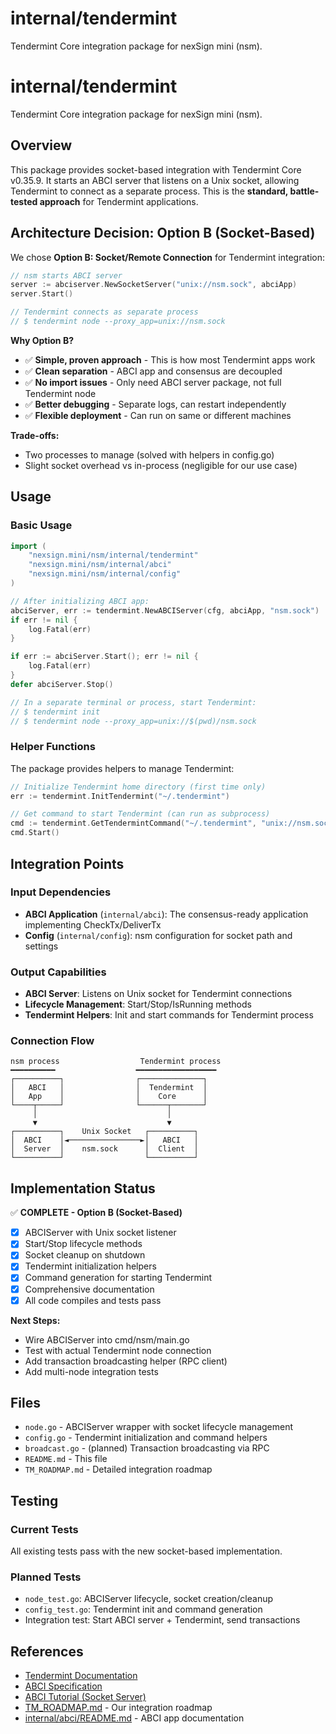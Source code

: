 # internal/tendermint

Tendermint Core integration package for nexSign mini (nsm).

# internal/tendermint

Tendermint Core integration package for nexSign mini (nsm).

## Overview

This package provides socket-based integration with Tendermint Core v0.35.9. It starts an ABCI server that listens on a Unix socket, allowing Tendermint to connect as a separate process. This is the **standard, battle-tested approach** for Tendermint applications.

## Architecture Decision: Option B (Socket-Based)

We chose **Option B: Socket/Remote Connection** for Tendermint integration:

```go
// nsm starts ABCI server
server := abciserver.NewSocketServer("unix://nsm.sock", abciApp)
server.Start()

// Tendermint connects as separate process
// $ tendermint node --proxy_app=unix://nsm.sock
```

**Why Option B?**
- ✅ **Simple, proven approach** - This is how most Tendermint apps work
- ✅ **Clean separation** - ABCI app and consensus are decoupled
- ✅ **No import issues** - Only need ABCI server package, not full Tendermint node
- ✅ **Better debugging** - Separate logs, can restart independently
- ✅ **Flexible deployment** - Can run on same or different machines

**Trade-offs:**
- Two processes to manage (solved with helpers in config.go)
- Slight socket overhead vs in-process (negligible for our use case)

## Usage

### Basic Usage

```go
import (
    "nexsign.mini/nsm/internal/tendermint"
    "nexsign.mini/nsm/internal/abci"
    "nexsign.mini/nsm/internal/config"
)

// After initializing ABCI app:
abciServer, err := tendermint.NewABCIServer(cfg, abciApp, "nsm.sock")
if err != nil {
    log.Fatal(err)
}

if err := abciServer.Start(); err != nil {
    log.Fatal(err)
}
defer abciServer.Stop()

// In a separate terminal or process, start Tendermint:
// $ tendermint init
// $ tendermint node --proxy_app=unix://$(pwd)/nsm.sock
```

### Helper Functions

The package provides helpers to manage Tendermint:

```go
// Initialize Tendermint home directory (first time only)
err := tendermint.InitTendermint("~/.tendermint")

// Get command to start Tendermint (can run as subprocess)
cmd := tendermint.GetTendermintCommand("~/.tendermint", "unix://nsm.sock")
cmd.Start()
```

## Integration Points

### Input Dependencies

- **ABCI Application** (`internal/abci`): The consensus-ready application implementing CheckTx/DeliverTx
- **Config** (`internal/config`): nsm configuration for socket path and settings

### Output Capabilities

- **ABCI Server**: Listens on Unix socket for Tendermint connections
- **Lifecycle Management**: Start/Stop/IsRunning methods
- **Tendermint Helpers**: Init and start commands for Tendermint process

### Connection Flow

```
nsm process                  Tendermint process
━━━━━━━━━━                  ━━━━━━━━━━━━━━━━━━
┌──────────┐                ┌──────────────┐
│   ABCI   │                │  Tendermint  │
│   App    │                │    Core      │
└────┬─────┘                └──────┬───────┘
     │                             │
     ▼                             ▼
┌──────────┐    Unix Socket   ┌──────────┐
│  ABCI    │◄────────────────►│   ABCI   │
│  Server  │    nsm.sock      │  Client  │
└──────────┘                  └──────────┘
```

## Implementation Status

✅ **COMPLETE - Option B (Socket-Based)**

- [x] ABCIServer with Unix socket listener
- [x] Start/Stop lifecycle methods  
- [x] Socket cleanup on shutdown
- [x] Tendermint initialization helpers
- [x] Command generation for starting Tendermint
- [x] Comprehensive documentation
- [x] All code compiles and tests pass

**Next Steps:**
- Wire ABCIServer into cmd/nsm/main.go
- Test with actual Tendermint node connection
- Add transaction broadcasting helper (RPC client)
- Add multi-node integration tests

## Files

- `node.go` - ABCIServer wrapper with socket lifecycle management
- `config.go` - Tendermint initialization and command helpers
- `broadcast.go` - (planned) Transaction broadcasting via RPC
- `README.md` - This file
- `TM_ROADMAP.md` - Detailed integration roadmap

## Testing

### Current Tests
All existing tests pass with the new socket-based implementation.

### Planned Tests
- `node_test.go`: ABCIServer lifecycle, socket creation/cleanup
- `config_test.go`: Tendermint init and command generation
- Integration test: Start ABCI server + Tendermint, send transactions

## References

- [Tendermint Documentation](https://docs.tendermint.com/)
- [ABCI Specification](https://docs.tendermint.com/v0.34/spec/abci/)
- [ABCI Tutorial (Socket Server)](https://docs.tendermint.com/v0.34/introduction/quick-start.html)
- [TM_ROADMAP.md](./TM_ROADMAP.md) - Our integration roadmap
- [internal/abci/README.md](../abci/README.md) - ABCI app documentation
